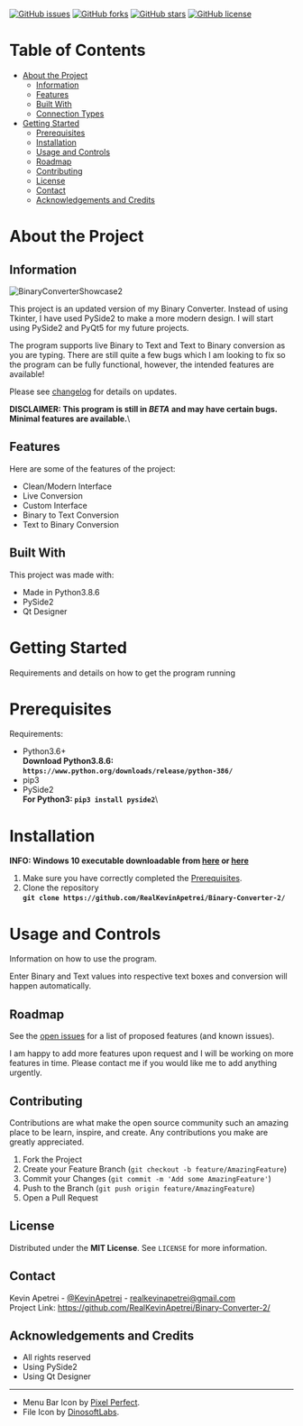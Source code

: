 [![GitHub issues](https://img.shields.io/github/issues/RealKevinApetrei/Binary-Converter-2)](https://github.com/RealKevinApetrei/Binary-Converter-2/issues) 
[![GitHub forks](https://img.shields.io/github/forks/RealKevinApetrei/Binary-Converter-2)](https://github.com/RealKevinApetrei/Binary-Converter-2/network)
[![GitHub stars](https://img.shields.io/github/stars/RealKevinApetrei/Binary-Converter-2)](https://github.com/RealKevinApetrei/Binary-Converter-2/stargazers)
[![GitHub license](https://img.shields.io/github/license/RealKevinApetrei/Binary-Converter-2)](https://github.com/RealKevinApetrei/Binary-Converter-2/blob/master/LICENSE)

# Table of Contents
- [About the Project](#about-the-project)
  - [Information](#information)
  - [Features](#features)
  - [Built With](#built-with)
  - [Connection Types](#connection-types)
- [Getting Started](#getting-started)
  - [Prerequisites](#prerequisites)
  - [Installation](#installation)
  - [Usage and Controls](#usage-and-controls)
  - [Roadmap](#roadmap)
  - [Contributing](#contributing)
  - [License](#license)
  - [Contact](#contact)
  - [Acknowledgements and Credits](#acknowledgements-and-credits)

# About the Project
## Information
![BinaryConverterShowcase2](https://user-images.githubusercontent.com/65184258/101662192-1c7a6280-3a41-11eb-9765-8c26c45de68f.gif)

This project is an updated version of my Binary Converter. Instead of using Tkinter, I have used PySide2 to make a more modern design.
I will start using PySide2 and PyQt5 for my future projects.

The program supports live Binary to Text and Text to Binary conversion as you are typing. There are still quite a few bugs which I am looking to fix so the program can be fully functional, however, the intended features are available!

Please see [changelog](https://github.com/RealKevinApetrei/Binary-Converter-2/blob/master/CHANGELOG.md) for details on updates.

**DISCLAIMER: This program is still in *BETA* and may have certain bugs. Minimal features are available.**\

## Features
Here are some of the features of the project:

- Clean/Modern Interface
- Live Conversion
- Custom Interface
- Binary to Text Conversion
- Text to Binary Conversion

## Built With
This project was made with:

- Made in Python3.8.6
- PySide2
- Qt Designer

# Getting Started
Requirements and details on how to get the program running

# Prerequisites
Requirements:

- Python3.6+\
  **Download Python3.8.6: `https://www.python.org/downloads/release/python-386/`**
- pip3
- PySide2\
  **For Python3: `pip3 install pyside2`**\

# Installation
**INFO: Windows 10 executable downloadable from [here](https://github.com/RealKevinApetrei/Binary-Converter-2/releases) or [here](https://github.com/RealKevinApetrei/Binary-Converter-2/tree/main/Windows)**

1. Make sure you have correctly completed the [Prerequisites](#prerequisites).
2. Clone the repository\
   **`git clone https://github.com/RealKevinApetrei/Binary-Converter-2/`**

# Usage and Controls
Information on how to use the program.

Enter Binary and Text values into respective text boxes and conversion will happen automatically.

## Roadmap

See the [open issues](https://github.com/RealKevinApetrei/Binary-Converter-2/issues) for a list of proposed features (and known issues).

I am happy to add more features upon request and I will be working on more features in time. Please contact me if you would like me to add anything urgently.

## Contributing

Contributions are what make the open source community such an amazing place to be learn, inspire, and create. Any contributions you make are greatly appreciated.

1. Fork the Project
2. Create your Feature Branch (`git checkout -b feature/AmazingFeature`)
3. Commit your Changes (`git commit -m 'Add some AmazingFeature'`)
4. Push to the Branch (`git push origin feature/AmazingFeature`)
5. Open a Pull Request

## License

Distributed under the **MIT License**. See `LICENSE` for more information.

## Contact

Kevin Apetrei - [@KevinApetrei](https://twitter.com/KevinApetrei) - realkevinapetrei@gmail.com\
Project Link: https://github.com/RealKevinApetrei/Binary-Converter-2/

## Acknowledgements and Credits
- All rights reserved
- Using PySide2
- Using Qt Designer
---------------------------------
- Menu Bar Icon by [Pixel Perfect](https://www.flaticon.com/authors/pixel-perfect).
- File Icon by [DinosoftLabs](https://www.flaticon.com/authors/dinosoftlabs).

